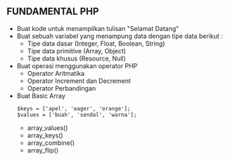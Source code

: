 ## FUNDAMENTAL PHP 

- Buat kode untuk menampilkan tulisan "Selamat Datang"
- Buat sebuah variabel yang menampung data dengan tipe data berikut :
    - Tipe data dasar (Integer, Float, Boolean, String)
    - Tipe data primitive (Array, Object)
    - Tipe data khusus (Resource, Null)
- Buat operasi menggunakan operator PHP 
    - Operator Aritmatika
    - Operator Increment dan Decrement
    - Operator Perbandingan
- Buat Basic Array 
    ```
    $keys = ['apel', 'eager', 'orange'];
    $values = ['buah', 'sendal', 'warna'];
    ```
    - array_values() 
    - array_keys()
    - array_combine()
    - array_flip()

